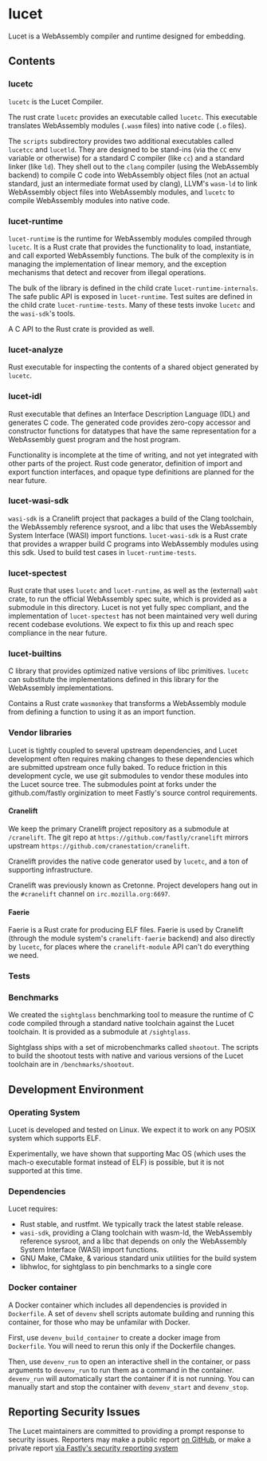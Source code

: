 # lucet

Lucet is a WebAssembly compiler and runtime designed for embedding.

## Contents

### lucetc

`lucetc` is the Lucet Compiler.

The rust crate `lucetc` provides an executable called `lucetc`. This
executable translates WebAssembly modules (`.wasm` files) into native code
(`.o` files).

The `scripts` subdirectory provides two additional executables called `lucetcc`
and `lucetld`.  They are designed to be stand-ins (via the `CC` env variable or
otherwise) for a standard C compiler (like `cc`) and a standard linker (like
`ld`). They shell out to the `clang` compiler (using the WebAssembly backend)
to compile C code into WebAssembly object files (not an actual standard, just
an intermediate format used by clang), LLVM's `wasm-ld` to link WebAssembly
object files into WebAssembly modules, and `lucetc` to compile WebAssembly
modules into native code.

### lucet-runtime

`lucet-runtime` is the runtime for WebAssembly modules compiled through
`lucetc`. It is a Rust crate that provides the functionality to load,
instantiate, and call exported WebAssembly functions. The bulk of the
complexity is in managing the implementation of linear memory, and the
exception mechanisms that detect and recover from illegal operations.

The bulk of the library is defined in the child crate
`lucet-runtime-internals`.  The safe public API is exposed in `lucet-runtime`.
Test suites are defined in the child crate `lucet-runtime-tests`. Many of these
tests invoke `lucetc` and the `wasi-sdk`'s tools.

A C API to the Rust crate is provided as well.

### lucet-analyze

Rust executable for inspecting the contents of a shared object generated by `lucetc`.

### lucet-idl

Rust executable that defines an Interface Description Language (IDL) and generates C code.
The generated code provides zero-copy accessor and constructor functions for datatypes
that have the same representation for a WebAssembly guest program and the host program.

Functionality is incomplete at the time of writing, and not yet integrated with
other parts of the project.  Rust code generator, definition of import and
export function interfaces, and opaque type definitions are planned for the
near future.

### lucet-wasi-sdk

`wasi-sdk` is a Cranelift project that packages a build of the Clang toolchain,
the WebAssembly reference sysroot, and a libc that uses the WebAssembly System
Interface (WASI) import functions. `lucet-wasi-sdk` is a Rust crate that provides
a wrapper build C programs into WebAssembly modules using this sdk. Used to build
test cases in `lucet-runtime-tests`.

### lucet-spectest

Rust crate that uses `lucetc` and `lucet-runtime`, as well as the (external) `wabt`
crate, to run the official WebAssembly spec suite, which is provided as a
submodule in this directory. Lucet is not yet fully spec compliant, and the
implementation of `lucet-spectest` has not been maintained very well during recent
codebase evolutions. We expect to fix this up and reach spec compliance in the
near future.

### lucet-builtins

C library that provides optimized native versions of libc primitives. `lucetc` can
substitute the implementations defined in this library for the WebAssembly
implementations.

Contains a Rust crate `wasmonkey` that transforms a WebAssembly module from defining
a function to using it as an import function.

### Vendor libraries

Lucet is tightly coupled to several upstream dependencies, and Lucet
development often requires making changes to these dependencies which are
submitted upstream once fully baked. To reduce friction in this development
cycle, we use git submodules to vendor these modules into the Lucet source
tree. The submodules point at forks under the github.com/fastly orginization to
meet Fastly's source control requirements.

#### Cranelift

We keep the primary Cranelift project repository as a submodule at
`/cranelift`.  The git repo at `https://github.com/fastly/cranelift`
mirrors upstream `https://github.com/cranestation/cranelift`.

Cranelift provides the native code generator used by `lucetc`, and a ton of
supporting infrastructure.

Cranelift was previously known as Cretonne.  Project developers hang out in the
`#cranelift` channel on `irc.mozilla.org:6697`.

#### Faerie

Faerie is a Rust crate for producing ELF files.  Faerie is used by Cranelift
(through the module system's `cranelift-faerie` backend) and also directly by
`lucetc`, for places where the `cranelift-module` API can't do everything we
need.

### Tests

### Benchmarks

We created the `sightglass` benchmarking tool to measure the runtime of C code
compiled through a standard native toolchain against the Lucet toolchain. It
is provided as a submodule at `/sightglass`.

Sightglass ships with a set of microbenchmarks called `shootout`. The scripts
to build the shootout tests with native and various versions of the Lucet
toolchain are in `/benchmarks/shootout`.

## Development Environment

### Operating System

Lucet is developed and tested on Linux. We expect it to work on any POSIX
system which supports ELF.

Experimentally, we have shown that supporting Mac OS (which uses the mach-o
executable format instead of ELF) is possible, but it is not supported at this
time.

### Dependencies

Lucet requires:

* Rust stable, and rustfmt. We typically track the latest stable release.
* `wasi-sdk`, providing a Clang toolchain with wasm-ld, the WebAssembly
  reference sysroot, and a libc that depends on only the WebAssembly System
  Interface (WASI) import functions.
* GNU Make, CMake, & various standard unix utilities for the
  build system
* libhwloc, for sightglass to pin benchmarks to a single core

### Docker container

A Docker container which includes all dependencies is provided in `Dockerfile`.
A set of `devenv` shell scripts automate building and running this container,
for those who may be unfamilar with Docker.

First, use `devenv_build_container` to create a docker image from `Dockerfile`.
You will need to rerun this only if the Dockerfile changes.

Then, use `devenv_run` to open an interactive shell in the container, or pass
arguments to `devenv_run` to run them as a command in the container.
`devenv_run` will automatically start the container if it is not running. You
can manually start and stop the container with `devenv_start` and `devenv_stop`.

## Reporting Security Issues

The Lucet maintainers are committed to providing a prompt response to security
issues. Reporters may make a public report [on GitHub](https://github.com/fastly/lucet),
or make a private report [via Fastly's security reporting system](https://www.fastly.com/security/report-security-issue)

